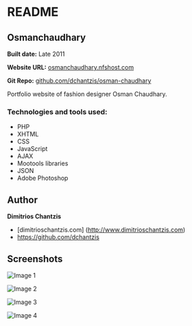 # README

## Osmanchaudhary

**Built date:** Late 2011

**Website URL:** [osmanchaudhary.nfshost.com](http://osmanchaudhary.nfshost.com)

**Git Repo:** [github.com/dchantzis/osman-chaudhary](https://github.com/dchantzis/osman-chaudhary)


Portfolio website of fashion designer Osman Chaudhary.

### Technologies and tools used:

- PHP
- XHTML
- CSS
- JavaScript
- AJAX
- Mootools libraries
- JSON
- Adobe Photoshop

## Author

**Dimitrios Chantzis**
- [dimitrioschantzis.com] (http://www.dimitrioschantzis.com)
- <https://github.com/dchantzis>

## Screenshots
![Image 1](http://dchantzis.github.io/osmanchaudhary/screenshots/screenshot-1.jpg)

![Image 2](http://dchantzis.github.io/osmanchaudhary/screenshots/screenshot-2.jpg)

![Image 3](http://dchantzis.github.io/osmanchaudhary/screenshots/screenshot-3.jpg)

![Image 4](http://dchantzis.github.io/osmanchaudhary/screenshots/screenshot-4.jpg)
